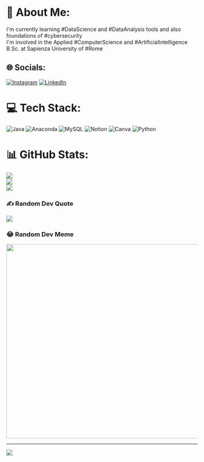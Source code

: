 # 💫 About Me:
I'm currently learning #DataScience and #DataAnalysis tools and also foundations of #cybersecurity<br>I'm involved in the Applied #ComputerScience and #ArtificialIntelligence B.Sc. at Sapienza University of #Rome


## 🌐 Socials:
[![Instagram](https://img.shields.io/badge/Instagram-%23E4405F.svg?logo=Instagram&logoColor=white)](https://instagram.com/quellocinese) [![LinkedIn](https://img.shields.io/badge/LinkedIn-%230077B5.svg?logo=linkedin&logoColor=white)](https://linkedin.com/in/filippowang) 

# 💻 Tech Stack:
![Java](https://img.shields.io/badge/java-%23ED8B00.svg?style=for-the-badge&logo=java&logoColor=white) ![Anaconda](https://img.shields.io/badge/Anaconda-%2344A833.svg?style=for-the-badge&logo=anaconda&logoColor=white) ![MySQL](https://img.shields.io/badge/mysql-%2300f.svg?style=for-the-badge&logo=mysql&logoColor=white) ![Notion](https://img.shields.io/badge/Notion-%23000000.svg?style=for-the-badge&logo=notion&logoColor=white) ![Canva](https://img.shields.io/badge/Canva-%2300C4CC.svg?style=for-the-badge&logo=Canva&logoColor=white) ![Python](https://img.shields.io/badge/python-3670A0?style=for-the-badge&logo=python&logoColor=ffdd54)
# 📊 GitHub Stats:
![](https://github-readme-stats.vercel.app/api?username=PhilHippo&theme=darcula&hide_border=false&include_all_commits=false&count_private=true)<br/>
![](https://github-readme-streak-stats.herokuapp.com/?user=PhilHippo&theme=darcula&hide_border=false)<br/>
![](https://github-readme-stats.vercel.app/api/top-langs/?username=PhilHippo&theme=darcula&hide_border=false&include_all_commits=false&count_private=true&layout=compact)

### ✍️ Random Dev Quote
![](https://quotes-github-readme.vercel.app/api?type=horizontal&theme=tokyonight)

### 😂 Random Dev Meme
<img src="https://random-memer.herokuapp.com/" width="512px"/>

---
[![](https://visitcount.itsvg.in/api?id=PhilHippo&icon=5&color=12)](https://visitcount.itsvg.in)

<!-- Proudly created with GPRM ( https://gprm.itsvg.in ) -->